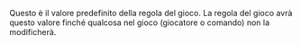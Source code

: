 Questo è il valore predefinito della regola del gioco. La regola del gioco avrà questo valore finché qualcosa nel gioco (giocatore o comando) non la modificherà.